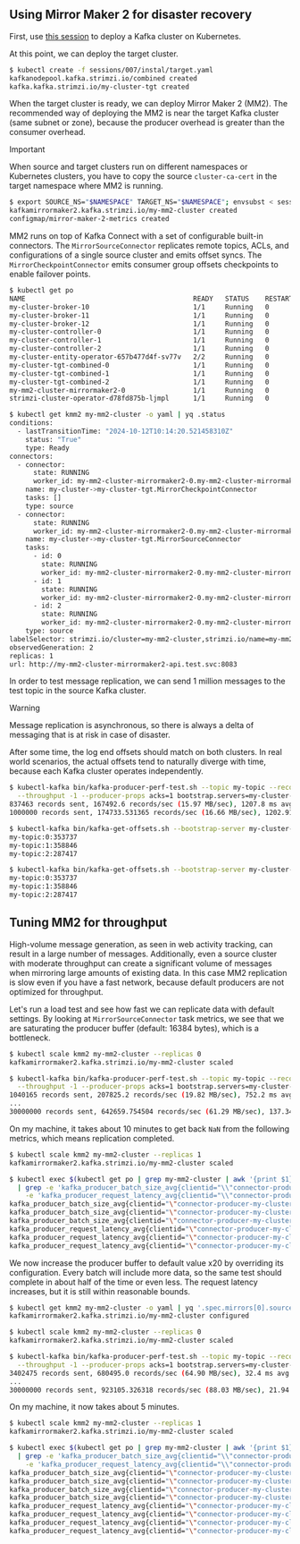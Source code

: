 ## Using Mirror Maker 2 for disaster recovery

First, use [this session](/sessions/001) to deploy a Kafka cluster on Kubernetes.

At this point, we can deploy the target cluster.

```sh
$ kubectl create -f sessions/007/instal/target.yaml
kafkanodepool.kafka.strimzi.io/combined created
kafka.kafka.strimzi.io/my-cluster-tgt created
```

When the target cluster is ready, we can deploy Mirror Maker 2 (MM2).
The recommended way of deploying the MM2 is near the target Kafka cluster (same subnet or zone), because the producer overhead is greater than the consumer overhead.

> [!IMPORTANT]
> When source and target clusters run on different namespaces or Kubernetes clusters, you have to copy the source `cluster-ca-cert` in the target namespace where MM2 is running.

```sh
$ export SOURCE_NS="$NAMESPACE" TARGET_NS="$NAMESPACE"; envsubst < sessions/007/mm2.yaml | kubectl create -f -
kafkamirrormaker2.kafka.strimzi.io/my-mm2-cluster created
configmap/mirror-maker-2-metrics created
```

MM2 runs on top of Kafka Connect with a set of configurable built-in connectors.
The `MirrorSourceConnector` replicates remote topics, ACLs, and configurations of a single source cluster and emits offset syncs.
The `MirrorCheckpointConnector` emits consumer group offsets checkpoints to enable failover points.

```sh
$ kubectl get po
NAME                                          READY   STATUS    RESTARTS   AGE
my-cluster-broker-10                          1/1     Running   0          11m
my-cluster-broker-11                          1/1     Running   0          11m
my-cluster-broker-12                          1/1     Running   0          11m
my-cluster-controller-0                       1/1     Running   0          11m
my-cluster-controller-1                       1/1     Running   0          11m
my-cluster-controller-2                       1/1     Running   0          11m
my-cluster-entity-operator-657b477d4f-sv77v   2/2     Running   0          10m
my-cluster-tgt-combined-0                     1/1     Running   0          6m18s
my-cluster-tgt-combined-1                     1/1     Running   0          6m18s
my-cluster-tgt-combined-2                     1/1     Running   0          6m18s
my-mm2-cluster-mirrormaker2-0                 1/1     Running   0          2m5s
strimzi-cluster-operator-d78fd875b-ljmpl      1/1     Running   0          11m

$ kubectl get kmm2 my-mm2-cluster -o yaml | yq .status
conditions:
  - lastTransitionTime: "2024-10-12T10:14:20.521458310Z"
    status: "True"
    type: Ready
connectors:
  - connector:
      state: RUNNING
      worker_id: my-mm2-cluster-mirrormaker2-0.my-mm2-cluster-mirrormaker2.test.svc:8083
    name: my-cluster->my-cluster-tgt.MirrorCheckpointConnector
    tasks: []
    type: source
  - connector:
      state: RUNNING
      worker_id: my-mm2-cluster-mirrormaker2-0.my-mm2-cluster-mirrormaker2.test.svc:8083
    name: my-cluster->my-cluster-tgt.MirrorSourceConnector
    tasks:
      - id: 0
        state: RUNNING
        worker_id: my-mm2-cluster-mirrormaker2-0.my-mm2-cluster-mirrormaker2.test.svc:8083
      - id: 1
        state: RUNNING
        worker_id: my-mm2-cluster-mirrormaker2-0.my-mm2-cluster-mirrormaker2.test.svc:8083
      - id: 2
        state: RUNNING
        worker_id: my-mm2-cluster-mirrormaker2-0.my-mm2-cluster-mirrormaker2.test.svc:8083
    type: source
labelSelector: strimzi.io/cluster=my-mm2-cluster,strimzi.io/name=my-mm2-cluster-mirrormaker2,strimzi.io/kind=KafkaMirrorMaker2
observedGeneration: 2
replicas: 1
url: http://my-mm2-cluster-mirrormaker2-api.test.svc:8083
```

In order to test message replication, we can send 1 million messages to the test topic in the source Kafka cluster.

> [!WARNING]
> Message replication is asynchronous, so there is always a delta of messaging that is at risk in case of disaster.
 
After some time, the log end offsets should match on both clusters.
In real world scenarios, the actual offsets tend to naturally diverge with time, because each Kafka cluster operates independently.

```sh
$ kubectl-kafka bin/kafka-producer-perf-test.sh --topic my-topic --record-size 100 --num-records 1000000 \
  --throughput -1 --producer-props acks=1 bootstrap.servers=my-cluster-kafka-bootstrap:9092
837463 records sent, 167492.6 records/sec (15.97 MB/sec), 1207.8 ms avg latency, 2358.0 ms max latency.
1000000 records sent, 174733.531365 records/sec (16.66 MB/sec), 1202.91 ms avg latency, 2358.00 ms max latency, 1298 ms 50th, 2138 ms 95th, 2266 ms 99th, 2332 ms 99.9th.

$ kubectl-kafka bin/kafka-get-offsets.sh --bootstrap-server my-cluster-kafka-bootstrap:9092 --topic my-topic --time -1
my-topic:0:353737
my-topic:1:358846
my-topic:2:287417

$ kubectl-kafka bin/kafka-get-offsets.sh --bootstrap-server my-cluster-tgt-kafka-bootstrap:9092 --topic my-topic --time -1
my-topic:0:353737
my-topic:1:358846
my-topic:2:287417
```

## Tuning MM2 for throughput

High-volume message generation, as seen in web activity tracking, can result in a large number of messages.
Additionally, even a source cluster with moderate throughput can create a significant volume of messages when mirroring large amounts of existing data.
In this case MM2 replication is slow even if you have a fast network, because default producers are not optimized for throughput.

Let's run a load test and see how fast we can replicate data with default settings.
By looking at `MirrorSourceConnector` task metrics, we see that we are saturating the producer buffer (default: 16384 bytes), which is a bottleneck.

```sh
$ kubectl scale kmm2 my-mm2-cluster --replicas 0
kafkamirrormaker2.kafka.strimzi.io/my-mm2-cluster scaled

$ kubectl-kafka bin/kafka-producer-perf-test.sh --topic my-topic --record-size 100 --num-records 30000000 \
  --throughput -1 --producer-props acks=1 bootstrap.servers=my-cluster-kafka-bootstrap:9092
1040165 records sent, 207825.2 records/sec (19.82 MB/sec), 752.2 ms avg latency, 1588.0 ms max latency.
...
30000000 records sent, 642659.754504 records/sec (61.29 MB/sec), 137.34 ms avg latency, 2517.00 ms max latency, 39 ms 50th, 614 ms 95th, 1474 ms 99th, 2408 ms 99.9th.
```

On my machine, it takes about 10 minutes to get back `NaN` from the following metrics, which means replication completed.

```sh
$ kubectl scale kmm2 my-mm2-cluster --replicas 1
kafkamirrormaker2.kafka.strimzi.io/my-mm2-cluster scaled

$ kubectl exec $(kubectl get po | grep my-mm2-cluster | awk '{print $1}') -- curl -s http://localhost:9404/metrics \
  | grep -e 'kafka_producer_batch_size_avg{clientid="\\"connector-producer-my-cluster->my-cluster-tgt.MirrorSourceConnector' \
    -e 'kafka_producer_request_latency_avg{clientid="\\"connector-producer-my-cluster->my-cluster-tgt.MirrorSourceConnector'
kafka_producer_batch_size_avg{clientid="\"connector-producer-my-cluster->my-cluster-tgt.MirrorSourceConnector-0\""} 16277.085847267712
kafka_producer_batch_size_avg{clientid="\"connector-producer-my-cluster->my-cluster-tgt.MirrorSourceConnector-1\""} 16278.264065335754
kafka_producer_batch_size_avg{clientid="\"connector-producer-my-cluster->my-cluster-tgt.MirrorSourceConnector-2\""} 16277.15397200509
kafka_producer_request_latency_avg{clientid="\"connector-producer-my-cluster->my-cluster-tgt.MirrorSourceConnector-0\""} 10.944482877896922
kafka_producer_request_latency_avg{clientid="\"connector-producer-my-cluster->my-cluster-tgt.MirrorSourceConnector-1\""} 14.26193724420191
kafka_producer_request_latency_avg{clientid="\"connector-producer-my-cluster->my-cluster-tgt.MirrorSourceConnector-2\""} 11.238677867056245
```

We now increase the producer buffer to default value x20 by overriding its configuration.
Every batch will include more data, so the same test should complete in about half of the time or even less.
The request latency increases, but it is still within reasonable bounds.

```sh
$ kubectl get kmm2 my-mm2-cluster -o yaml | yq '.spec.mirrors[0].sourceConnector.config |= ({"producer.override.batch.size": 327680} + .)' | kubectl apply -f -
kafkamirrormaker2.kafka.strimzi.io/my-mm2-cluster configured

$ kubectl scale kmm2 my-mm2-cluster --replicas 0
kafkamirrormaker2.kafka.strimzi.io/my-mm2-cluster scaled

$ kubectl-kafka bin/kafka-producer-perf-test.sh --topic my-topic --record-size 100 --num-records 30000000 \
  --throughput -1 --producer-props acks=1 bootstrap.servers=my-cluster-kafka-bootstrap:9092
3402475 records sent, 680495.0 records/sec (64.90 MB/sec), 32.4 ms avg latency, 342.0 ms max latency.
...
30000000 records sent, 923105.326318 records/sec (88.03 MB/sec), 21.94 ms avg latency, 1495.00 ms max latency, 3 ms 50th, 66 ms 95th, 201 ms 99th, 1329 ms 99.9th.
```

On my machine, it now takes about 5 minutes.

```sh
$ kubectl scale kmm2 my-mm2-cluster --replicas 1
kafkamirrormaker2.kafka.strimzi.io/my-mm2-cluster scaled

$ kubectl exec $(kubectl get po | grep my-mm2-cluster | awk '{print $1}') -- curl -s http://localhost:9404/metrics \
  | grep -e 'kafka_producer_batch_size_avg{clientid="\\"connector-producer-my-cluster->my-cluster-tgt.MirrorSourceConnector' \
    -e 'kafka_producer_request_latency_avg{clientid="\\"connector-producer-my-cluster->my-cluster-tgt.MirrorSourceConnector'
kafka_producer_batch_size_avg{clientid="\"connector-producer-my-cluster->my-cluster-tgt.MirrorSourceConnector-0\""} 140310.91324200912
kafka_producer_batch_size_avg{clientid="\"connector-producer-my-cluster->my-cluster-tgt.MirrorSourceConnector-1\""} 143986.90502793295
kafka_producer_batch_size_avg{clientid="\"connector-producer-my-cluster->my-cluster-tgt.MirrorSourceConnector-2\""} 122895.43076923076
kafka_producer_batch_size_avg{clientid="\"connector-producer-my-cluster->my-cluster-tgt.MirrorSourceConnector-3\""} 33464.164893617024
kafka_producer_request_latency_avg{clientid="\"connector-producer-my-cluster->my-cluster-tgt.MirrorSourceConnector-0\""} 59.678899082568805
kafka_producer_request_latency_avg{clientid="\"connector-producer-my-cluster->my-cluster-tgt.MirrorSourceConnector-1\""} 71.0561797752809
kafka_producer_request_latency_avg{clientid="\"connector-producer-my-cluster->my-cluster-tgt.MirrorSourceConnector-2\""} 52.08247422680412
kafka_producer_request_latency_avg{clientid="\"connector-producer-my-cluster->my-cluster-tgt.MirrorSourceConnector-3\""} 41.670212765957444
```
